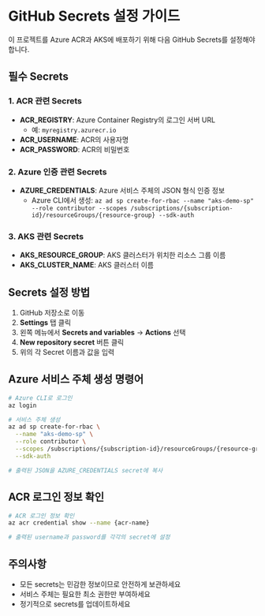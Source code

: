 # GitHub Secrets 설정 가이드

이 프로젝트를 Azure ACR과 AKS에 배포하기 위해 다음 GitHub Secrets를 설정해야 합니다.

## 필수 Secrets

### 1. ACR 관련 Secrets
- **ACR_REGISTRY**: Azure Container Registry의 로그인 서버 URL
  - 예: `myregistry.azurecr.io`
- **ACR_USERNAME**: ACR의 사용자명
- **ACR_PASSWORD**: ACR의 비밀번호

### 2. Azure 인증 관련 Secrets
- **AZURE_CREDENTIALS**: Azure 서비스 주체의 JSON 형식 인증 정보
  - Azure CLI에서 생성: `az ad sp create-for-rbac --name "aks-demo-sp" --role contributor --scopes /subscriptions/{subscription-id}/resourceGroups/{resource-group} --sdk-auth`

### 3. AKS 관련 Secrets
- **AKS_RESOURCE_GROUP**: AKS 클러스터가 위치한 리소스 그룹 이름
- **AKS_CLUSTER_NAME**: AKS 클러스터 이름

## Secrets 설정 방법

1. GitHub 저장소로 이동
2. **Settings** 탭 클릭
3. 왼쪽 메뉴에서 **Secrets and variables** → **Actions** 선택
4. **New repository secret** 버튼 클릭
5. 위의 각 Secret 이름과 값을 입력

## Azure 서비스 주체 생성 명령어

```bash
# Azure CLI로 로그인
az login

# 서비스 주체 생성
az ad sp create-for-rbac \
  --name "aks-demo-sp" \
  --role contributor \
  --scopes /subscriptions/{subscription-id}/resourceGroups/{resource-group} \
  --sdk-auth

# 출력된 JSON을 AZURE_CREDENTIALS secret에 복사
```

## ACR 로그인 정보 확인

```bash
# ACR 로그인 정보 확인
az acr credential show --name {acr-name}

# 출력된 username과 password를 각각의 secret에 설정
```

## 주의사항

- 모든 secrets는 민감한 정보이므로 안전하게 보관하세요
- 서비스 주체는 필요한 최소 권한만 부여하세요
- 정기적으로 secrets를 업데이트하세요

